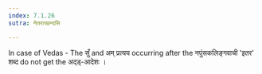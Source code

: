 ```yaml
---
index: 7.1.26
sutra: नेतराच्छन्दसि

---
```

In case of Vedas - The सुँ and अम् प्रत्यय occurring after the नपुंसकलिङ्गवाची 'इतर' शब्द do not get the अद्ड्-आदेशः ।